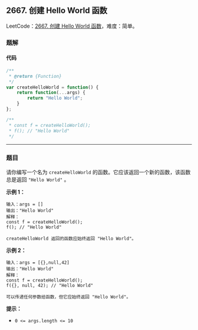 ## 2667. 创建 Hello World 函数

LeetCode：[2667. 创建 Hello World 函数](https://leetcode.cn/problems/create-hello-world-function/)，难度：简单。

### 题解

#### 代码

```javascript
/**
 * @return {Function}
 */
var createHelloWorld = function() {
    return function(...args) {
        return "Hello World";
    }
};

/**
 * const f = createHelloWorld();
 * f(); // "Hello World"
 */
```



---



### 题目

请你编写一个名为 `createHelloWorld` 的函数。它应该返回一个新的函数，该函数总是返回 `"Hello World"` 。

 

**示例 1：**

```
输入：args = []
输出："Hello World"
解释：
const f = createHelloWorld();
f(); // "Hello World"

createHelloWorld 返回的函数应始终返回 "Hello World"。
```

**示例 2：**

```
输入：args = [{},null,42]
输出："Hello World"
解释：
const f = createHelloWorld();
f({}, null, 42); // "Hello World"

可以传递任何参数给函数，但它应始终返回 "Hello World"。
```

 

**提示：**

- `0 <= args.length <= 10`


